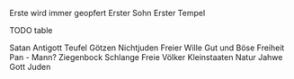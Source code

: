 Erste wird immer geopfert
Erster Sohn
Erster Tempel

TODO table

Satan
Antigott
Teufel
Götzen
Nichtjuden
Freier Wille
Gut und Böse
Freiheit
Pan - Mann?
Ziegenbock
Schlange
Freie Völker
Kleinstaaten
Natur
Jahwe
Gott
Juden
